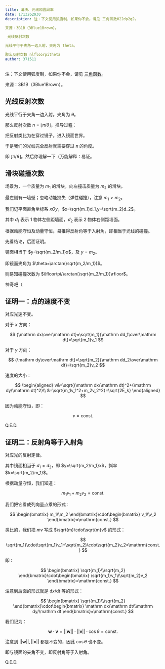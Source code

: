 ```yaml
---
title: 滑块、光线和圆周率
date: 1713262930
description: 注：下文使用弧度制，如果你不会，请见 三角函数022dp2g2。

来源：3B1B（3Blue1Brown）。

 光线反射次数

光线平行于夹角一边入射，夹角为 theta。

那么反射次数 nlfloorpitheta
author: 371511
---
```


注：下文使用弧度制，如果你不会，请见 [三角函数](./022dp2g2)。

来源：3B1B（3Blue1Brown）。

## 光线反射次数

光线平行于夹角一边入射，夹角为 $\theta$。

那么反射次数 $n=\lfloor\pi/\theta\rfloor$，推导过程：

把反射类比为在穿过镜子，进入镜面世界。

于是我们的光线完全反射就需要穿过 $\pi$ 的角度。

即 $\lfloor\pi/\theta\rfloor$。然后你理解一下（万能解释：易证。

## 滑块碰撞次数

场景为，一个质量为 $m_1$ 的滑块，向左撞击质量为 $m_2$ 的滑块。

最左侧有一墙壁；忽略动能损失（弹性碰撞），注意 $m_1>m_2$。

我们记平面直角坐标系 $xOy$，$x=\sqrt{m_1}d_1,y=\sqrt{m_2}d_2$。

其中 $d_1$ 表示 $1$ 物体左侧距墙面，$d_2$ 表示 $2$ 物体右侧距墙面。

根据动能守恒及动量守恒，易推得反射角等于入射角，即相当于光线的碰撞。

先看结论，后面证明。

镜面相当于 $y=\sqrt{m_2/m_1}x$，及 $y=m_2$。

即镜面夹角为 $\theta=\arctan(\sqrt{m_2/m_1})$。

则易知碰撞次数为 $\lfloor\pi/\arctan(\sqrt{m_2/m_1})\rfloor$。

神奇吧（

## 证明一：点的速度不变

对应光速不变。

对于 $x$ 方向：

$$
{\mathrm dx\over\mathrm dt}=\sqrt{m_1}{\mathrm dd_1\over\mathrm dt}=\sqrt{m_1}v_1
$$

对于 $y$ 方向：

$$
{\mathrm dy\over\mathrm dt}=\sqrt{m_2}{\mathrm dd_2\over\mathrm dt}=\sqrt{m_2}v_2
$$

速度的大小：

$$
\begin{aligned}
v&=\sqrt{(\mathrm dx/\mathrm dt)^2+(\mathrm dy/\mathrm dt)^2}\\
&=\sqrt{m_1v_1^2+m_2v_2^2}=\sqrt{2E_k}
\end{aligned}
$$

因为动能守恒，即：

$$
v=\mathrm{const.}
$$

Q.E.D.

## 证明二：反射角等于入射角

对应光的反射定律。

其中镜面相当于 $d_1=d_2$，即 $y=\sqrt{m_2/m_1}x$，斜率 $k=\sqrt{m_2/m_1}$。

根据动量守恒，我们知道：

$$
m_1v_1+m_2v_2=\mathrm{const.}
$$

我们把它看成列向量点乘的形式：

$$
\begin{bmatrix}
m_1\\m_2
\end{bmatrix}\cdot\begin{bmatrix}
v_1\\v_2
\end{bmatrix}=\mathrm{const.}
$$

类比的，我们把 $mv$ 写成 $\sqrt{m}\cdot\sqrt{m}v$ 的形式：

$$
\sqrt{m_1}\cdot\sqrt{m_1}v_1+\sqrt{m_2}\cdot\sqrt{m_2}v_2=\mathrm{const.}
$$

即：

$$
\begin{bmatrix}
\sqrt{m_1}\\\sqrt{m_2}
\end{bmatrix}\cdot\begin{bmatrix}
\sqrt{m_1}v_1\\\sqrt{m_2}v_2
\end{bmatrix}=\mathrm{const.}
$$

注意到后面的形式就是 $\mathrm dx/\mathrm dt$ 等的形式：

$$
\begin{bmatrix}
\sqrt{m_1}\\\sqrt{m_2}
\end{bmatrix}\cdot\begin{bmatrix}
\mathrm dx/\mathrm dt\\\mathrm dy/\mathrm dt
\end{bmatrix}=\mathrm{const.}
$$

我们记为：

$$
\bm w\cdot\bm v=||\bm w||\cdot||\bm v||\cdot\cos\theta=\mathrm{const.}
$$

注意到 $||\bm w||,||\bm v||$ 都是不变的，因此 $\cos\theta$ 也不变。

即与镜面的夹角不变，即反射角等于入射角。

Q.E.D.
